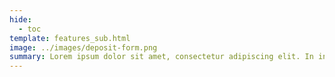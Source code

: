 ```yaml
---
hide:
  - toc
template: features_sub.html
image: ../images/deposit-form.png
summary: Lorem ipsum dolor sit amet, consectetur adipiscing elit. In interdum tellus vitae felis placerat cursus. Maecenas venenatis semper volutpat.
---
```



